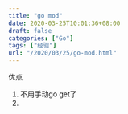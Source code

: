 ```yaml
---
title: "go mod"
date: 2020-03-25T10:01:36+08:00
draft: false
categories: ["Go"]
tags: ["经验"]
url: "/2020/03/25/go-mod.html"
---
```




优点

1. 不用手动go get了
2. 